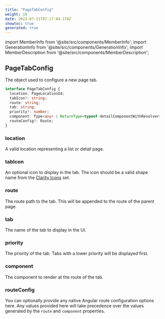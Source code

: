 ```yaml
---
title: "PageTabConfig"
weight: 10
date: 2023-07-21T07:17:04.178Z
showtoc: true
generated: true
---
```

<!-- This file was generated from the Vendure source. Do not modify. Instead, re-run the "docs:build" script -->
import MemberInfo from '@site/src/components/MemberInfo';
import GenerationInfo from '@site/src/components/GenerationInfo';
import MemberDescription from '@site/src/components/MemberDescription';


## PageTabConfig

<GenerationInfo sourceFile="packages/admin-ui/src/lib/core/src/providers/page/page.service.ts" sourceLine="14" packageName="@vendure/admin-ui" />

The object used to configure a new page tab.

```ts title="Signature"
interface PageTabConfig {
  location: PageLocationId;
  tabIcon?: string;
  route: string;
  tab: string;
  priority?: number;
  component: Type<any> | ReturnType<typeof detailComponentWithResolver>;
  routeConfig?: Route;
}
```

<div className="members-wrapper">

### location

<MemberInfo kind="property" type="<a href='/docs/reference/admin-ui-api/action-bar/page-location-id#pagelocationid'>PageLocationId</a>"   />

A valid location representing a list or detail page.
### tabIcon

<MemberInfo kind="property" type="string"   />

An optional icon to display in the tab. The icon
should be a valid shape name from the [Clarity Icons](https://core.clarity.design/foundation/icons/shapes/)
set.
### route

<MemberInfo kind="property" type="string"   />

The route path to the tab. This will be appended to the
route of the parent page.
### tab

<MemberInfo kind="property" type="string"   />

The name of the tab to display in the UI.
### priority

<MemberInfo kind="property" type="number"   />

The priority of the tab. Tabs with a lower priority will be displayed first.
### component

<MemberInfo kind="property" type="Type&#60;any&#62; | ReturnType&#60;typeof <a href='/docs/reference/admin-ui-api/list-detail-views/detail-component-with-resolver#detailcomponentwithresolver'>detailComponentWithResolver</a>&#62;"   />

The component to render at the route of the tab.
### routeConfig

<MemberInfo kind="property" type="Route"   />

You can optionally provide any native Angular route configuration options here.
Any values provided here will take precedence over the values generated
by the `route` and `component` properties.


</div>
